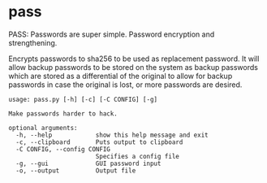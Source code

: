 # pass
PASS: Passwords are super simple. Password encryption and strengthening.

Encrypts passwords to sha256 to be used as replacement password.
It will allow backup passwords to be stored on the system as backup passwords which are stored as a differential of the original to allow for backup passwords in case the original is lost, or more passwords are desired.

```
usage: pass.py [-h] [-c] [-C CONFIG] [-g]

Make passwords harder to hack.

optional arguments:
  -h, --help            show this help message and exit
  -c, --clipboard       Puts output to clipboard
  -C CONFIG, --config CONFIG
                        Specifies a config file
  -g, --gui             GUI password input
  -o, --output          Output file
```
